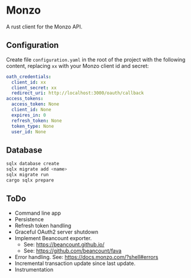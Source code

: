 # Monzo

A rust client for the Monzo API.

## Configuration

Create file `configuration.yaml` in the root of the project with the following content, replacing `xx` with your Monzo client id and secret:

```yaml
oath_credentials:
  client_id: xx
  client_secret: xx
  redirect_uri: http://localhost:3000/oauth/callback
access_tokens:
  access_token: None
  client_id: None
  expires_in: 0
  refresh_token: None
  token_type: None
  user_id: None
```

## Database

```bash
sqlx database create
sqlx migrate add <name>
sqlx migrate run
cargo sqlx prepare
```

## ToDo

- Command line app
- Persistence
- Refresh token handling
- Graceful OAuth2 server shutdown
- Implement Beancount exporter.
  - See: https://beancount.github.io/
  - See: https://github.com/beancount/fava
- Error handling. See: https://docs.monzo.com/?shell#errors
- Incremental transaction update since last update.
- Instrumentation
